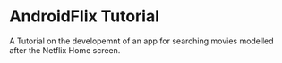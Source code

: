 # AndroidFlix Tutorial
A Tutorial on the developemnt of an app for searching movies modelled after the Netflix Home screen.
